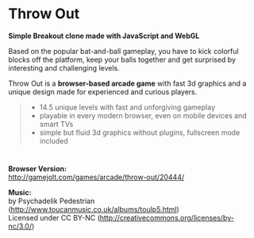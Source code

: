 # Throw Out

**Simple Breakout clone made with JavaScript and WebGL**

Based on the popular bat-and-ball gameplay, you have to kick colorful blocks off the platform, keep your balls together and get surprised by interesting and challenging levels.

Throw Out is a **browser-based arcade game** with fast 3d graphics and a unique design made for experienced and curious players.

> - 14.5 unique levels with fast and unforgiving gameplay
> - playable in every modern browser, even on mobile devices and smart TVs
> - simple but fluid 3d graphics without plugins, fullscreen mode included

#

**Browser Version:**  
<http://gamejolt.com/games/arcade/throw-out/20444/>

**Music:**  
by Psychadelik Pedestrian (<http://www.toucanmusic.co.uk/albums/toulp5.html>)  
Licensed under CC BY-NC (<http://creativecommons.org/licenses/by-nc/3.0/>)